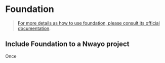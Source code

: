 # Foundation
> [For more details as how to use foundation, please consult its official documentation](https://get.foundation/sites/docs/).

## Include Foundation to a Nwayo project
Once 
